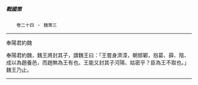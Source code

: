 

##### 戰國策
　　`卷二十四 ‧ 魏策三`

* * *

奉陽君約魏

奉陽君約魏，魏王將封其子，謂魏王曰：「王嘗身濟漳，朝邯鄲，抱葛、薛、陰、成以為趙養邑，而趙無為王有也。王能又封其子河陽、姑密乎？臣為王不取也。」魏王乃止。

* * *

